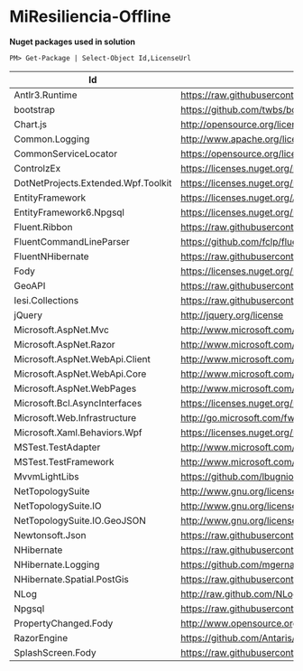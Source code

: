 # MiResiliencia-Offline



**Nuget packages used in solution**

`PM> Get-Package | Select-Object Id,LicenseUrl`

| Id |  LicenseUrl |                                                                                               
| ------------- |  -------------                                                                                      | 
| Antlr3.Runtime |  https://raw.githubusercontent.com/antlr/antlrcs/master/LICENSE.txt                                 | 
| bootstrap |  https://github.com/twbs/bootstrap/blob/master/LICENSE                                                  | 
| Chart.js |  http://opensource.org/licenses/MIT                                                                     | 
| Common.Logging |  http://www.apache.org/licenses/LICENSE-2.0                                                         | 
| CommonServiceLocator |  https://opensource.org/licenses/MS-PL                                                      | 
| ControlzEx |  https://licenses.nuget.org/MIT                                                                         | 
| DotNetProjects.Extended.Wpf.Toolkit |  https://licenses.nuget.org/MS-PL                                           | 
| EntityFramework |  https://licenses.nuget.org/Apache-2.0                                                          | 
| EntityFramework6.Npgsql |  https://licenses.nuget.org/PostgreSQL                                                  | 
| Fluent.Ribbon |  https://raw.githubusercontent.com/fluentribbon/Fluent.Ribbon/develop/License.txt                   | 
| FluentCommandLineParser |  https://github.com/fclp/fluent-command-line-parser/blob/master/LICENCE.txt             | 
| FluentNHibernate |  https://raw.githubusercontent.com/nhibernate/fluent-nhibernate/master/LICENSE                  | 
| Fody |  https://licenses.nuget.org/MIT                                                                             | 
| GeoAPI |  https://raw.githubusercontent.com/NetTopologySuite/GeoAPI/develop/LICENSE.md                               | 
| Iesi.Collections |  https://raw.githubusercontent.com/nhibernate/iesi.collections/master/LICENSE.txt               | 
| jQuery |  http://jquery.org/license                                                                                  | 
| Microsoft.AspNet.Mvc |  http://www.microsoft.com/web/webpi/eula/net_library_eula_ENU.htm                           | 
| Microsoft.AspNet.Razor |  http://www.microsoft.com/web/webpi/eula/aspnetcomponent_rtw_ENU.htm                        | 
| Microsoft.AspNet.WebApi.Client |  http://www.microsoft.com/web/webpi/eula/net_library_eula_ENU.htm                   | 
| Microsoft.AspNet.WebApi.Core |  http://www.microsoft.com/web/webpi/eula/net_library_eula_ENU.htm                   | 
| Microsoft.AspNet.WebPages |  http://www.microsoft.com/web/webpi/eula/net_library_eula_ENU.htm                       | 
| Microsoft.Bcl.AsyncInterfaces |  https://licenses.nuget.org/MIT                                                     | 
| Microsoft.Web.Infrastructure |  http://go.microsoft.com/fwlink/?LinkID=214339                                      | 
| Microsoft.Xaml.Behaviors.Wpf |  https://licenses.nuget.org/MIT                                                     | 
| MSTest.TestAdapter |  http://www.microsoft.com/web/webpi/eula/net_library_eula_enu.htm                               | 
| MSTest.TestFramework |  http://www.microsoft.com/web/webpi/eula/net_library_eula_enu.htm                           | 
| MvvmLightLibs |  https://github.com/lbugnion/mvvmlight/blob/master/LICENSE                                          | 
| NetTopologySuite |  http://www.gnu.org/licenses/lgpl.html                                                          | 
| NetTopologySuite.IO |  http://www.gnu.org/licenses/lgpl.html                                                      | 
| NetTopologySuite.IO.GeoJSON |  http://www.gnu.org/licenses/lgpl.html                                              | 
| Newtonsoft.Json |  https://raw.githubusercontent.com/JamesNK/Newtonsoft.Json/master/LICENSE.md                    | 
| NHibernate |  https://raw.githubusercontent.com/nhibernate/nhibernate-core/master/LICENSE.txt                        | 
| NHibernate.Logging |  https://github.com/mgernand/nhibernate-logging/blob/master/LICENSE                             | 
| NHibernate.Spatial.PostGis |  https://raw.githubusercontent.com/nhibernate/NHibernate.Spatial/master/LICENSE.txt     | 
| NLog |  http://raw.github.com/NLog/NLog/master/LICENSE.txt                                                         | 
| Npgsql |  https://raw.githubusercontent.com/npgsql/npgsql/main/LICENSE                                               | 
| PropertyChanged.Fody |  http://www.opensource.org/licenses/mit-license.php                                         | 
| RazorEngine |  https://github.com/Antaris/RazorEngine/blob/master/LICENSE.md                                      | 
| SplashScreen.Fody |  https://raw.githubusercontent.com/tom-englert/SplashScreen.Fody/master/LICENSE                 | 
                            
